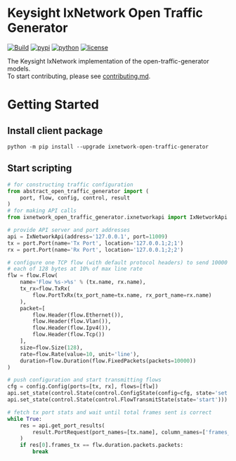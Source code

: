 # Keysight IxNetwork Open Traffic Generator
[![Build](https://github.com/open-traffic-generator/ixnetwork/workflows/Build/badge.svg)](https://github.com/open-traffic-generator/ixnetwork/actions)
[![pypi](https://img.shields.io/pypi/v/ixnetwork-open-traffic-generator.svg)](https://pypi.org/project/ixnetwork-open-traffic-generator)
[![python](https://img.shields.io/pypi/pyversions/ixnetwork-open-traffic-generator.svg)](https://pypi.python.org/pypi/ixnetwork-open-traffic-generator)
[![license](https://img.shields.io/badge/license-MIT-green.svg)](https://en.wikipedia.org/wiki/MIT_License)

The Keysight IxNetwork implementation of the open-traffic-generator models.  
To start contributing, please see [contributing.md](contributing.md).

# Getting Started
## Install client package
```
python -m pip install --upgrade ixnetwork-open-traffic-generator
```
## Start scripting
```python
# for constructing traffic configuration
from abstract_open_traffic_generator import (
    port, flow, config, control, result
)
# for making API calls
from ixnetwork_open_traffic_generator.ixnetworkapi import IxNetworkApi

# provide API server and port addresses
api = IxNetworkApi(address='127.0.0.1', port=11009)
tx = port.Port(name='Tx Port', location='127.0.0.1;2;1')
rx = port.Port(name='Rx Port', location='127.0.0.1;2;2')

# configure one TCP flow (with default protocol headers) to send 10000 packets,
# each of 128 bytes at 10% of max line rate
flw = flow.Flow(
    name='Flow %s->%s' % (tx.name, rx.name),
    tx_rx=flow.TxRx(
        flow.PortTxRx(tx_port_name=tx.name, rx_port_name=rx.name)
    ),
    packet=[
        flow.Header(flow.Ethernet()),
        flow.Header(flow.Vlan()),
        flow.Header(flow.Ipv4()),
        flow.Header(flow.Tcp())
    ],
    size=flow.Size(128),
    rate=flow.Rate(value=10, unit='line'),
    duration=flow.Duration(flow.FixedPackets(packets=10000))
)

# push configuration and start transmitting flows
cfg = config.Config(ports=[tx, rx], flows=[flw])
api.set_state(control.State(control.ConfigState(config=cfg, state='set')))
api.set_state(control.State(control.FlowTransmitState(state='start')))

# fetch tx port stats and wait until total frames sent is correct
while True:
    res = api.get_port_results(
        result.PortRequest(port_names=[tx.name], column_names=['frames_tx'])
    )
    if res[0].frames_tx == flw.duration.packets.packets:
        break

```

